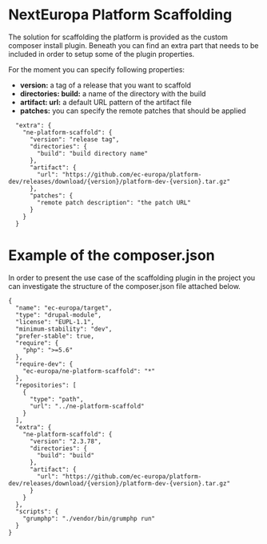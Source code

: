 # NextEuropa Platform Scaffolding

The solution for scaffolding the platform is provided as the custom composer
install plugin.
Beneath you can find an extra part that needs to be included in order to setup
some of the plugin properties.

For the moment you can specify following properties:
  - **version:** a tag of a release that you want to scaffold
  - **directories: build:** a name of the directory with the build
  - **artifact: url:** a default URL pattern of the artifact file
  - **patches:** you can specify the remote patches that should be applied

```
  "extra": {
    "ne-platform-scaffold": {
      "version": "release tag",
      "directories": {
        "build": "build directory name"
      },
      "artifact": {
        "url": "https://github.com/ec-europa/platform-dev/releases/download/{version}/platform-dev-{version}.tar.gz"
      },
      "patches": {
        "remote patch description": "the patch URL"
      }
    }
  }
```

# Example of the composer.json
In order to present the use case of the scaffolding plugin in the project
you can investigate the structure of the composer.json file attached below.

```
{
  "name": "ec-europa/target",
  "type": "drupal-module",
  "license": "EUPL-1.1",
  "minimum-stability": "dev",
  "prefer-stable": true,
  "require": {
    "php": ">=5.6"
  },
  "require-dev": {
    "ec-europa/ne-platform-scaffold": "*"
  },
  "repositories": [
    {
      "type": "path",
      "url": "../ne-platform-scaffold"
    }
  ],
  "extra": {
    "ne-platform-scaffold": {
      "version": "2.3.78",
      "directories": {
        "build": "build"
      },
      "artifact": {
        "url": "https://github.com/ec-europa/platform-dev/releases/download/{version}/platform-dev-{version}.tar.gz"
      }
    }
  },
  "scripts": {
    "grumphp": "./vendor/bin/grumphp run"
  }
}
```
